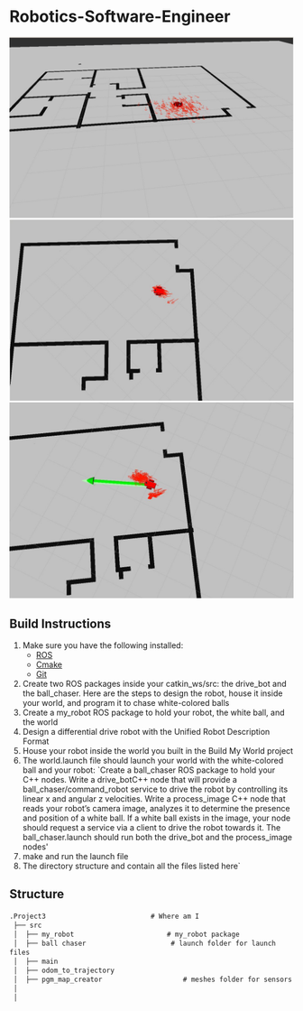 # Robotics-Software-Engineer

![](https://github.com/nikhilamalajerrin/Localization-of-mobile-robot/blob/master/picture1.JPG)
![](https://github.com/nikhilamalajerrin/Localization-of-mobile-robot/blob/master/picture2.JPG)
![](https://github.com/nikhilamalajerrin/Localization-of-mobile-robot/blob/master/picture3.JPG)

## Build Instructions
1. Make sure you have the following installed:
   - [ROS](http://wiki.ros.org/ROS/Installation)
   - [Cmake](https://cmake.org/)
   - [Git](https://git-scm.com/)
2. Create two ROS packages inside your catkin_ws/src: the drive_bot and the ball_chaser. Here are the steps to design the robot, house it inside your world, and program it to      chase white-colored balls
3. Create a my_robot ROS package to hold your robot, the white ball, and the world
4. Design a differential drive robot with the Unified Robot Description Format
5. House your robot inside the world you built in the Build My World project
6. The world.launch file should launch your world with the white-colored ball and your robot: 
`Create a ball_chaser ROS package to hold your C++ nodes.
 Write a drive_botC++ node that will provide a ball_chaser/command_robot service to drive the robot by controlling its linear x and angular z velocities. 
  Write a process_image C++ node that reads your robot’s camera image, analyzes it to determine the presence and position of a white ball. If a white ball exists in the image,   your node should request a service via a client to drive the robot towards it.
  The ball_chaser.launch should run both the drive_bot and the process_image nodes'
7. make and run the launch file
8. The directory structure and contain all the files listed here`

## Structure
```
.Project3                          # Where am I
 ├── src
 │  ├── my_robot                       # my_robot package                   
 │  ├── ball chaser                     # launch folder for launch files   
 │  ├── main
 │  ├── odom_to_trajectory
 │  ├── pgm_map_creator                    # meshes folder for sensors
 │  
 │   
```
